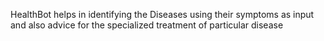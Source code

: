 HealthBot helps in identifying the Diseases using their symptoms as input and also advice for the specialized treatment of particular disease
